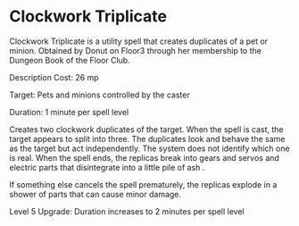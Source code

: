 # Clockwork Triplicate

Clockwork Triplicate is a utility spell that creates duplicates of a pet or minion. Obtained by Donut on Floor3 through her membership to the Dungeon Book of the Floor Club.

Description
Cost: 26 mp

Target: Pets and minions controlled by the caster

Duration: 1 minute per spell level

Creates two clockwork duplicates of the target. When the spell is cast, the target appears to split into three. The duplicates look and behave the same as the target but act independently. The system does not identify which one is real. When the spell ends, the replicas break into gears and servos and electric parts that disintegrate into a little pile of ash .

If something else cancels the spell prematurely, the replicas explode in a shower of parts that can cause minor damage.

Level 5 Upgrade: Duration increases to 2 minutes per spell level